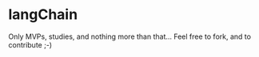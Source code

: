 # langChain
Only MVPs, studies, and nothing more than that... Feel free to fork, and to contribute ;-)
